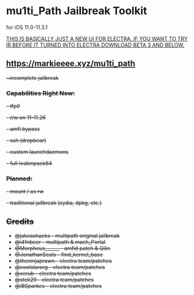 # mu1ti_Path Jailbreak Toolkit
for iOS 11.0-11.3.1

[THIS IS BASICALLY JUST A NEW UI FOR ELECTRA. IF YOU WANT TO TRY IR BEFORE IT TURNED INTO ELECTRA DOWNLOAD BETA 3 AND BELOW.](https://github.com/coolstar/electra1131)

https://markieeee.xyz/mu1ti_path
---

<s>~incomplete jailbreak

### Capabilities Right Now:
<s> - tfp0

<s>- r/w on 11-11.26

<s>- amfi bypass

<s>- ssh (dropbear)

<s>- custom launchdaemons

<s>- full iosbinpack64

### Planned:
<s> - mount / as rw

<s> - traditional jailbreak (cydia, dpkg, etc.)

## Credits
- @jakeashacks - multipath original jailbreak
- @i41nbeer - multipath & mach_Portal
- @Morpheus______ - amfid patch & Qilin
- @JonathanSeals - find_kernel_base
- @theninjaprawn - electra team/patches
- @coolstarorg - electra team/patches
- @xerub - electra team/patches
- @stek29 - electra team/patches
- @iBSparkes - electra team/patches
